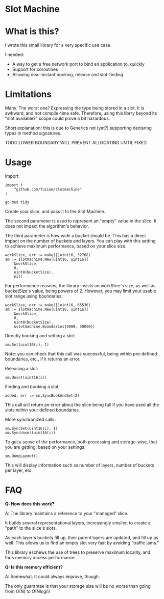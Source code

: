 # Slot Machine

# What is this?

I wrote this small library for a very specific use case.

I needed:

- A way to get a free network port to bind an application to, quickly
- Support for coroutines
- Allowing near-instant booking, release and slot-finding

# Limitations

Many. The worst one? Expressing the type being stored in a slot. It is awkward, and not compile-time safe.
Therefore, using this librry beyond its "slot available?" scope could prove a bit hazardous.

Short explanation: this is due to Generics not (yet?) supporting declaring types in method signatures.

TODO LOWER BOUNDARY WILL PREVENT ALLOCATING UNTIL FIXED

# Usage

Import:
```
import (
    "github.com/fusion/slotmachine"
)
```

```
go mod tidy
```

Create your slice, and pass it to the Slot Machine.

The second parameter is used to represent an "empty" value in the slice.
It does not impact the algorithm's behavior.

The third parameter is how wide a bucket should be.
This has a direct impact on the number of buckets and layers.
You can play with this setting to achieve maximum performance, based on your slice size.

```
workSlice, err := make([]uint16, 32768)
sm := slotmachine.New[uint16, uint16](
    &workSlice,
    0,
    uint8(bucketSize),
    nil)
```

For performance reasons, the library insists on workSlice's size, as well as bucketSize's value, being powers of 2. However, you may limit your usable slot range using boundaries:
```
workSlice, err := make([]uint16, 65536)
sm := slotmachine.New[uint16, uint16](
    &workSlice,
    0,
    uint8(bucketSize),
    &slotmachine.Boundaries{5000, 50000})
```

Directly booking and setting a slot:
```
sm.Set(uint16(i), 1)
```
Note: you can check that this call was successful, being within pre-defined boundaries, etc., if it returns an error.

Releasing a slot:
```
sm.Unset(uint16(i))
```

Finding and booking a slot:
```
added, err := sm.SyncBookAndSet(2)
```
This call will return an error about the slice being full if you have used all the slots within your defined boundaries.

More synchronized calls:
```
sm.SyncSet(uint16(i), 1)
sm.SyncUnset(uint16(i))
```

To get a sense of the performance, both processing and storage-wise, that you are getting, based on your settings:
```
sm.DumpLayout()
```
This will display information such as number of layers, number  of buckets per layer, etc.

# FAQ

**Q: How does this work?**

A: The library maintains a reference to your "managed" slice.

It builds several representational layers, increasingly smaller, to create a "path" to the slice's slots.

As each layer's buckets fill up, their parent layers are updated, and fill up as well. This allows us to find an empty slot very fast by avoiding "traffic jams."

This library eschews the use of trees to preserve maximum locality, and thus memory access performance.

**Q: Is this memory efficient?**

A: Somewhat. It could always improve, though.

The only guarantee is that your storage size will be no worse than going from O(N) to O(Nlogn)
